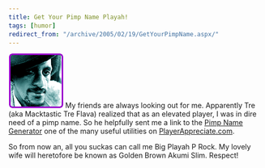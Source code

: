 ```yaml
---
title: Get Your Pimp Name Playah!
tags: [humor]
redirect_from: "/archive/2005/02/19/GetYourPimpName.aspx/"
---
```


![](/images/PimpName.gif) My friends are always looking out for me.
Apparently Tre (aka Macktastic Tre Flava) realized that as an elevated
player, I was in dire need of a pimp name. So he helpfully sent me a
link to the [Pimp Name Generator](http://www.playerappreciate.com/pimphandle.asp) one of the
many useful utilities on [PlayerAppreciate.com](http://www.PlayerAppreciate.com).

So from now an, all you suckas can call me Big Playah P Rock. My lovely
wife will heretofore be known as Golden Brown Akumi Slim. Respect!

